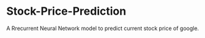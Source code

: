 # Stock-Price-Prediction
A Rrecurrent Neural Network model to predict current stock price of google.
